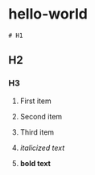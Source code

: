 # hello-world

	# H1
## H2
### H3

1. First item
2. Second item
3. Third item

4. *italicized text*

5. 	**bold text**
